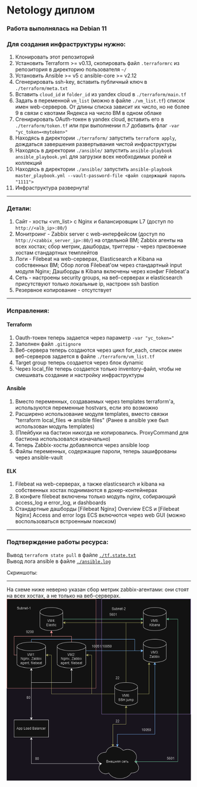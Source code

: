 # Netology диплом
  
### Работа выполнялась на Debian 11  
  
### Для создания инфраструктуры нужно:
1. Клонировать этот репозиторий
2. Установить Terraform >= v0.13, скопировать файл `.terraformrc` из репозитория в директорию пользователя `~/`
3. Установить Ansible >= v5 c ansible-core >= v2.12
4. Сгенерировать ssh-key, вставить публичный ключ в `./terraform/meta.txt`
5. Вставить `cloud_id` и `folder_id` из yandex cloud в `./terraform/main.tf`
6. Задать в переменной `vm_list` (можно в файле `./vm_list.tf`) список имен web-серверов. От длины списка зависит их число, но не более 9 в связи с квотами Яндекса на число ВМ в одном облаке
7. Сгенирировать OAuth-токен в yandex cloud, вставить его в `./terraform/token.tf` или при выполнении п.7 добавить флаг `-var "yc_token=<mytoken>"`
8. Находясь в директории `./terraform/` запустить `terraform apply`, дождаться завершения развертывания чистой инфраструктуры
9. Находясь в директории `./ansible/` запустить `ansible-playbook ansible_playbook.yml` для загрузки всех необходимых ролей и коллекций
10. Находясь в директории `./ansible/` запустить `ansible-playbook master_playbook.yml --vault-password-file <файл содержащий пароль "1111">`
11. Инфраструктура развернута!

---
### Детали:

1. Сайт - хосты <vm_list> с Nginx и балансировщик L7 (доступ по `http://<alb_ip>:80/`)
2. Монитроинг - Zabbix server с web-интерфейсом (доступ по `http://<zabbix_server_ip>:80/`) на отдельной ВМ; Zabbix агенты на всех хостах; сбор метрик, дашборды, триггеры - через присвоение хостам стандартных темплейтов
3. Логи - Filebeat на web-серверах, Elasticsearch и Kibana на собственных ВМ; Сбор логов Filebeat'ом через стандартный input модуля Nginx; Дашборды в Kibana включены через конфиг Filebeat'а
4. Сеть - настроены security groups, на веб-серверах и elasticsearch присутствуют только локальные ip, настроен ssh bastion
5. Резервное копирование - отсутствует

---
### Исправления:  

#### Terraform

1. Oauth-токен теперь задается через параметр `-var "yc_token="`
2. Заполнен файл `.gitignore`
3. Веб-сервера теперь создаются через цикл for_each, список имен веб-серверов задается в файле `./terraform/vm_list.tf`
4. Target group теперь создается через блок dynamic
5. Через local_file теперь создается только inventory-файл, чтобы не смешивать создание и настройку инфраструктуры

#### Ansible

1. Вместо переменных, создаваемых через templates terraform'а, используются переменные hostvars, если это возможно
2. Расширено использование модуля templates, вместо связки "terraform local_files => ansible files" (Ранее в ansible уже был использован модуль templates)
3. (Плейбуки на бастион никогда не копировались. ProxyCommand для бастиона использовался изначально)
4. Теперь Zabbix-хосты добавляются через ansible loop
5. Файлы переменных, содержащие пароли, теперь зашифрованы через ansible-vault

#### ELK

1. Filebeat на web-серверах, а также elasticsearch и kibana на собственных хостах поднимаются в докер-контейнерах
2. В конфиге filebeat включены только модуль nginx, собирающий access_log и error_log, и dashboards
3. Стандартные дашборды [Filebeat Nginx] Overview ECS и [Filebeat Nginx] Access and error logs ECS включются через web GUI (можно воспользоваться встроенным поиском)

---

### Подтверждение работы ресурса:  
Вывод `terraform state pull` в файле [`./tf.state.txt`](/tf.state.txt)  
Вывод лога ansible в файле [`./ansible.log`](/ansible.log)  

Скриншоты:  

---
На схеме ниже неверно указан сбор метрик zabbix-агентами: они стоят на всех хостах, а не только на веб-серверах.  
![image](https://github.com/Maxterx10/Netology_diplom/blob/main/Infrastructure_scheme.drawio.png?raw=true)


